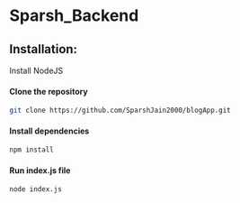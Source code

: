 # Sparsh_Backend
## Installation:
   Install NodeJS
  #### Clone the repository
  ```bash
  git clone https://github.com/SparshJain2000/blogApp.git
  ```
  #### Install dependencies
  ```bash
  npm install
  ```
  #### Run index.js file
  ```bash
  node index.js
  ```
